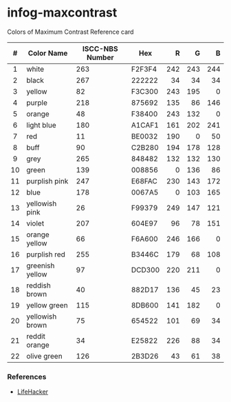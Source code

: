 # infog-maxcontrast
Colors of Maximum Contrast Reference card

| # |Color Name      |ISCC-NBS Number|   Hex  | R | G | B |
|:-:|--------------- |---------------|--------|--:|--:|--:|
| 1 | white          |263            | F2F3F4 |242|243|244|
| 2 | black          |267            | 222222 | 34| 34| 34|
| 3 | yellow         |82	           | F3C300 |243|195|  0|
| 4 | purple         |218            | 875692 |135| 86|146|
| 5 | orange         |48             | F38400 |243|132|  0|
| 6 | light blue     |180            | A1CAF1 |161|202|241|
| 7 | red            |11             | BE0032 |190|  0| 50|
| 8 | buff           |90             | C2B280 |194|178|128|
| 9 | grey           |265            | 848482 |132|132|130|
|10 | green          |139            | 008856 |  0|136| 86|
|11 | purplish pink  |247            | E68FAC |230|143|172|
|12 | blue           |178            | 0067A5 |  0|103|165|
|13 | yellowish pink |26             | F99379 |249|147|121|
|14 | violet         |207            | 604E97 | 96| 78|151|
|15 | orange yellow  |66             | F6A600 |246|166|  0|
|16 | purplish red   |255            | B3446C |179| 68|108|
|17 | greenish yellow|97             | DCD300 |220|211|  0|
|18 | reddish brown  |40             | 882D17 |136| 45| 23|
|19 | yellow green   |115            | 8DB600 |141|182|  0|
|20 | yellowish brown|75             | 654522 |101| 69| 34|
|21 | reddit orange  |34             | E25822 |226| 88| 34|
|22 | olive green    |126            | 2B3D26 | 43| 61| 38|


### References
* [LifeHacker](http://hackerspace.lifehacker.com/some-os-x-calendar-tips-1658107833/1665644975/+whitsongordon)
